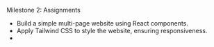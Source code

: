 Milestone 2:  Assignments
- Build a simple multi-page website using React components.
- Apply Tailwind CSS to style the website, ensuring responsiveness.
- 
